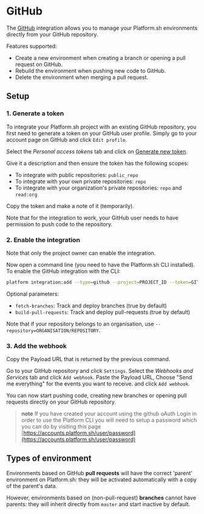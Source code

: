 # GitHub

The [GitHub](https://github.com) integration allows you to manage your
Platform.sh environments directly from your GitHub repository.

Features supported:

* Create a new environment when creating a branch or opening a
    pull request on GitHub.
* Rebuild the environment when pushing new code to GitHub.
* Delete the environment when merging a pull request.

## Setup

### 1. Generate a token

To integrate your Platform.sh project with an existing GitHub
repository, you first need to generate a token on your GitHub user
profile. Simply go to your account page on GitHub and click
`Edit profile`.

Select the *Personal access tokens* tab and click on [Generate new
token](https://github.com/settings/tokens/new).

Give it a description and then ensure the token has the following
scopes:

-   To integrate with public repositories: `public_repo`
-   To integrate with your own private repositories: `repo`
-   To integrate with your organization's private repositories: `repo`
    and `read:org`

Copy the token and make a note of it (temporarily).

Note that for the integration to work, your GitHub user needs to have
permission to push code to the repository.

### 2. Enable the integration

Note that only the project owner can enable the integration.

Now open a command line (you need to have the Platform.sh CLI
installed). To enable the GitHub integration with the CLI:

```bash
platform integration:add --type=github --project=PROJECT_ID --token=GITHUB-USER-TOKEN --repository=USER/REPOSITORY --build-pull-requests=true --fetch-branches=false
```

Optional parameters:
* `fetch-branches`: Track and deploy branches (true by default)
* `build-pull-requests`: Track and deploy pull-requests (true by default)

Note that if your repository belongs to an organisation, use ``--repository=ORGANISATION/REPOSITORY``.

### 3. Add the webhook

Copy the Payload URL that is returned by the previous command.

Go to your GitHub repository and click `Settings`. Select the *Webhooks
and Services* tab and click `Add webhook`. Paste the Payload URL, Choose
"Send me everything" for the events you want to receive. and click
`Add webhook`.

You can now start pushing code, creating new branches or opening pull
requests directly on your GitHub repository.

> **note**
> If you have created your account using the github oAuth Login in order to use the Platform CLI you will need to setup a
> password which you can do by visiting this page [https://accounts.platform.sh/user/password](https://accounts.platform.sh/user/password)

## Types of environment

Environments based on GitHub **pull requests** will have the correct 'parent' environment on Platform.sh: they will be activated automatically with a copy of the parent's data.

However, environments based on (non-pull-request) **branches** cannot have parents: they will inherit directly from `master` and start inactive by default.
